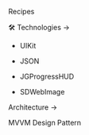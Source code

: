 Recipes

🛠 Technologies ->

- UIKit

- JSON 

- JGProgressHUD

- SDWebImage

Architecture ->

MVVM Design Pattern




